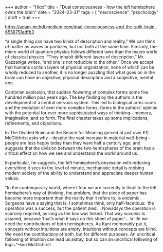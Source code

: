 +++
author = "Hido"
title = "Dual consciousness - how the left hemisphere owns the brain"
date = "2024-03-31"
tags = [
  "neuroscience",
  "psychology"
]
draft = true
+++


https://adam-mehdi.medium.com/dual-consciousness-and-the-split-brain-6558751edfb3


“a single thing can have two kinds of description and reality.” We can think of matter as waves or particles, but not both at the same time. Similarly, the micro world of quantum physics follows different laws than the macro world of classical physics. “They inhabit different layers of description,” Mr. Gazzaniga writes, “and one is not reducible to the other.” Once we accept that humans contain layers of physical organization, none of which can be wholly reduced to another, it is no longer puzzling that what goes on in the brain can have an objective, physical description and a subjective, mental one.

Cambrian explosion, that sudden flowering of complex forms some five hundred million plus years ago. The key finding by the authors is the development of a central nervous system. This led to biological arms races and the evolution of ever more complex forms, forms in the authors’ opinion with the potential for ever more sophisticated ways of thinking—memory, imagination, and so forth. The final chapter takes up some implications, refinements, and objections.

In The Divided Brain and the Search for Meaning (priced at just over £1) McGilchrist asks why – despite the vast increase in material well-being – people are less happy today than they were half a century ago, and suggests that the division between the two hemispheres of the brain has a critical effect on how we see and understand the world around us.

In particular, he suggests, the left hemisphere’s obsession with reducing everything it sees to the level of minute, mechanistic detail is robbing modern society of the ability to understand and appreciate deeper human values.

“In the contemporary world, where I fear we are currently in thrall to the left hemisphere’s way of thinking, the problem, that the piece of paper has become more important than the reality that it refers to, is endemic. Surgeons have a saying that is, I sometimes think, only half-facetious: ‘the operation was a success, but the patient died’… Nowadays the operation is scarcely required, as long as the box was ticked. That way success is assured, because ‘that’s what it says on this sheet of paper’… In life we need the contributions of both hemispheres. As Kant memorably put it, concepts without intuitions are empty, intuitions without concepts are blind. We need the contributions of both, but for different purposes. An uncritical following of intuition can lead us astray, but so can an uncritical following of logic.”–Iain McGilchrist 